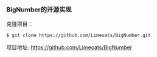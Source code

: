 ### BigNumber的开源实现

克隆项目：
```
$ git clone https://github.com/Limeoats/BigNumber.git
```

项目地址: <https://github.com/Limeoats/BigNumber>
